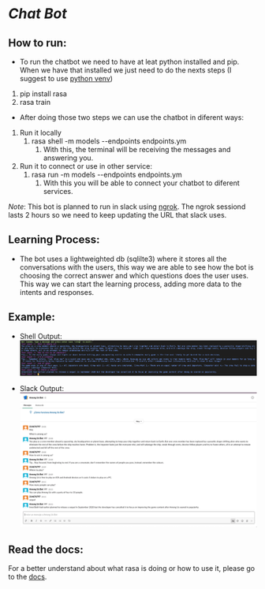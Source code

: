 # *Chat Bot*

## How to run: 
* To run the chatbot we need to have at leat python installed and pip. When we have that installed we just need to do the nexts steps (I suggest to use [python venv](https://docs.python.org/3/library/venv.html))
1. pip install rasa 
1. rasa train 

* After doing those two steps we can use the chatbot in diferent ways: 
1. Run it locally 
    1. rasa shell -m models --endpoints endpoints.ym 
        1. With this, the terminal will be receiving the messages and answering you. 
1. Run it to connect or use in other service: 
    1. rasa run -m models --endpoints endpoints.ym  
        1. With this you will be able to connect your chatbot to diferent services. 

*Note*: This bot is planned to run in slack using [ngrok](https://ngrok.com/docs). The ngrok sessiond lasts 2 hours so we need to keep updating the URL that slack uses. 

## Learning Process: 
* The bot uses a lightweighted db (sqlilte3) where it stores all the conversations with the users, this way we are able to see how the bot is choosing the correct answer and which questions does the user uses. This way we can start the learning process, adding more data to the intents and responses. 

## Example: 
* Shell Output: ![Shell](https://github.com/Macmaad/rasa-bot/blob/master/img/Screen%20Shot%202021-01-13%20at%2020.36.00.png)

* Slack Output: ![Slack](https://github.com/Macmaad/rasa-bot/blob/master/img/Screen%20Shot%202021-01-13%20at%2020.36.18.png)

## Read the docs: 

For a better understand about what rasa is doing or how to use it, please go to the [docs](https://rasa.com/docs/rasa/).
